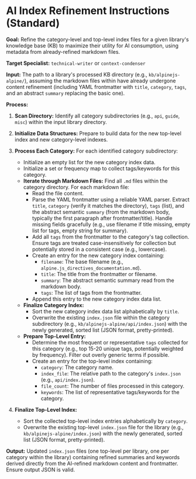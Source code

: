 # AI Index Refinement Instructions (Standard)

**Goal:** Refine the category-level and top-level index files for a given library's knowledge base (KB) to maximize their utility for AI consumption, using metadata from already-refined markdown files.

**Target Specialist:** `technical-writer` or `context-condenser`

**Input:** The path to a library's processed KB directory (e.g., `kb/alpinejs-alpine/`), assuming the markdown files within have already undergone content refinement (including YAML frontmatter with `title`, `category`, `tags`, and an abstract `summary` replacing the basic one).

**Process:**

1.  **Scan Directory:** Identify all category subdirectories (e.g., `api`, `guide`, `misc`) within the input library directory.
2.  **Initialize Data Structures:** Prepare to build data for the new top-level index and new category-level indexes.
3.  **Process Each Category:** For each identified category subdirectory:
    *   Initialize an empty list for the new category index data.
    *   Initialize a set or frequency map to collect tags/keywords for this category.
    *   **Iterate through Markdown Files:** Find all `.md` files within the category directory. For each markdown file:
        *   Read the file content.
        *   Parse the YAML frontmatter using a reliable YAML parser. Extract `title`, `category` (verify it matches the directory), `tags` (list), and the abstract semantic `summary` (from the markdown body, typically the first paragraph after frontmatter/title). Handle missing fields gracefully (e.g., use filename if title missing, empty list for tags, empty string for summary).
        *   Add all `tags` from the frontmatter to the category's tag collection. Ensure tags are treated case-insensitively for collection but potentially stored in a consistent case (e.g., lowercase).
        *   Create an entry for the new category index containing:
            *   `filename`: The base filename (e.g., `alpine.js_directives_documentation.md`).
            *   `title`: The title from the frontmatter or filename.
            *   `summary`: The abstract semantic summary read from the markdown body.
            *   `tags`: The list of tags from the frontmatter.
        *   Append this entry to the new category index data list.
    *   **Finalize Category Index:**
        *   Sort the new category index data list alphabetically by `title`.
        *   Overwrite the existing `index.json` file within the category subdirectory (e.g., `kb/alpinejs-alpine/api/index.json`) with the newly generated, sorted list (JSON format, pretty-printed).
    *   **Prepare Top-Level Entry:**
        *   Determine the most frequent or representative `tags` collected for this category (e.g., top 15-20 unique tags, potentially weighted by frequency). Filter out overly generic terms if possible.
        *   Create an entry for the top-level index containing:
            *   `category`: The category name.
            *   `index_file`: The relative path to the category's `index.json` (e.g., `api/index.json`).
            *   `file_count`: The number of files processed in this category.
            *   `keywords`: The list of representative tags/keywords for the category.

4.  **Finalize Top-Level Index:**
    *   Sort the collected top-level index entries alphabetically by `category`.
    *   Overwrite the existing top-level `index.json` file for the library (e.g., `kb/alpinejs-alpine/index.json`) with the newly generated, sorted list (JSON format, pretty-printed).

**Output:** Updated `index.json` files (one top-level per library, one per category within the library) containing refined summaries and keywords derived directly from the AI-refined markdown content and frontmatter. Ensure output JSON is valid.